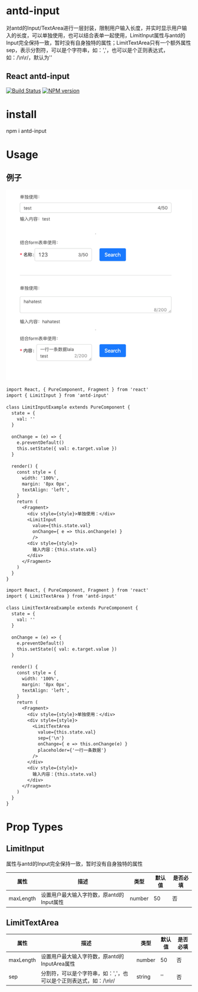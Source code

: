 # antd-input

对antd的Input/TextArea进行一层封装，限制用户输入长度，并实时显示用户输入的长度，可以单独使用，也可以结合表单一起使用，LimitInput属性与antd的Input完全保持一致，暂时没有自身独特的属性；LimitTextArea只有一个额外属性sep，表示分割符，可以是个字符串，如：','，也可以是个正则表达式，如：/\n\r/，默认为''

## React antd-input
[![Build Status](https://travis-ci.org/ctq123/antd-input.svg?branch=master&foo=bar)](https://travis-ci.org/ctq123/antd-input)
[![NPM version](https://img.shields.io/badge/npm-v5.7.1-green.svg?style=flat)](https://www.npmjs.com/package/antd-input)

# install
npm i antd-input
# Usage

## 例子
![image](https://github.com/ctq123/antd-input/blob/master/example3.png)
```
import React, { PureComponent, Fragment } from 'react'
import { LimitInput } from 'antd-input'

class LimitInputExample extends PureComponent {
  state = {
    val: ''
  }

  onChange = (e) => {
    e.preventDefault()
    this.setState({ val: e.target.value })
  }
  
  render() {
    const style = {
      width: '100%',
      margin: '8px 0px',
      textAlign: 'left',
    }
    return (
      <Fragment>
        <div style={style}>单独使用：</div>
        <LimitInput
          value={this.state.val}
          onChange={ e => this.onChange(e) }
          />
        <div style={style}>
          输入内容：{this.state.val}
        </div>
      </Fragment>
    )
  }
}
```

```
import React, { PureComponent, Fragment } from 'react'
import { LimitTextArea } from 'antd-input'

class LimitTextAreaExample extends PureComponent {
  state = {
    val: ''
  }

  onChange = (e) => {
    e.preventDefault()
    this.setState({ val: e.target.value })
  }
  
  render() {
    const style = {
      width: '100%',
      margin: '8px 0px',
      textAlign: 'left',
    }
    return (
      <Fragment>
        <div style={style}>单独使用：</div>
        <div style={style}>
          <LimitTextArea
            value={this.state.val}
            sep={'\n'}
            onChange={ e => this.onChange(e) }
            placeholder={'一行一条数据'}
          />
        </div>
        <div style={style}>
          输入内容：{this.state.val}
        </div>
      </Fragment>
    )
  }
}
```

# Prop Types

## LimitInput
属性与antd的Input完全保持一致，暂时没有自身独特的属性

属性 | 描述 | 类型 | 默认值 | 是否必填
---|---|---|---|--
maxLength | 设置用户最大输入字符数，原antd的Input属性 | number | 50 | 否

## LimitTextArea
属性 | 描述 | 类型 | 默认值 | 是否必填
---|---|---|---|--
maxLength | 设置用户最大输入字符数，原antd的InputArea属性 | number | 50 | 否
sep | 分割符，可以是个字符串，如：','，也可以是个正则表达式，如：/\n\r/ | string | '' | 否
